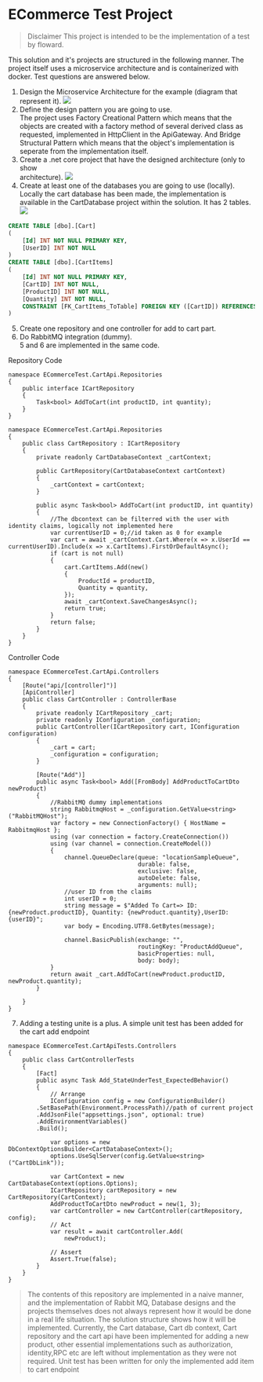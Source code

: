 # ECommerce Test Project
>Disclaimer
>This project is intended to be the implementation of a test by floward. 

This solution and it's projects are structured in the following manner. The project itself uses a microservice architecture and is containerized with docker. Test questions are answered below.

1.  Design the  Microservice Architecture  for the example (diagram that represent  it).  <img src="https://github.com/MFarooqTahir/ECommerceTest/blob/master/Architecture%20Diagram.png?raw=true"></img>
2.  Define the design pattern you are going to use.  
		The project uses
		 Factory Creational Pattern which means that the objects are created with a factory method of several derived class as requested, implemented in HttpClient in the ApiGateway. And Bridge Structural Pattern which means that the object's implementation is seperate from the implementation itself.
3.  Create a .net core project that have the designed architecture  (only to show  
architecture). 
 <img src="https://github.com/MFarooqTahir/ECommerceTest/blob/master/Solution%20Structure.png?raw=true"></img>
4.  Create  at  least  one of the  databases  you  are  going to use  (locally).  
Locally the cart database has been made, the implementation is available in the CartDatabase project within the solution. It has 2 tables.
<img src="https://github.com/MFarooqTahir/ECommerceTest/blob/master/Cartdb%20Tables.png?raw=true"></img>
```SQL
CREATE TABLE [dbo].[Cart]
(
	[Id] INT NOT NULL PRIMARY KEY, 
    [UserID] INT NOT NULL
)
CREATE TABLE [dbo].[CartItems]
(
	[Id] INT NOT NULL PRIMARY KEY, 
    [CartID] INT NOT NULL, 
    [ProductID] INT NOT NULL, 
    [Quantity] INT NOT NULL, 
    CONSTRAINT [FK_CartItems_ToTable] FOREIGN KEY ([CartID]) REFERENCES [Cart] ([Id])
)
```
5.  Create one repository and one controller for add to cart part.  
6.  Do  RabbitMQ  integration (dummy).  
5 and 6 are implemented in the same code.


Repository Code
```Csharp
namespace ECommerceTest.CartApi.Repositories
{
    public interface ICartRepository
    {
        Task<bool> AddToCart(int productID, int quantity);
    }
}
```
```Csharp
namespace ECommerceTest.CartApi.Repositories
{
    public class CartRepository : ICartRepository
    {
        private readonly CartDatabaseContext _cartContext;
 
        public CartRepository(CartDatabaseContext cartContext)
        {
            _cartContext = cartContext;
        }
 
        public async Task<bool> AddToCart(int productID, int quantity)
        {
            //The dbcontext can be filterred with the user with identity claims, logically not implemented here
            var currentUserID = 0;//id taken as 0 for example
            var cart = await _cartContext.Cart.Where(x => x.UserId == currentUserID).Include(x => x.CartItems).FirstOrDefaultAsync();
            if (cart is not null)
            {
                cart.CartItems.Add(new()
                {
                    ProductId = productID,
                    Quantity = quantity,
                });
                await _cartContext.SaveChangesAsync();
                return true;
            }
            return false;
        }
    }
}
```

Controller Code
```Csharp
namespace ECommerceTest.CartApi.Controllers
{
    [Route("api/[controller]")]
    [ApiController]
    public class CartController : ControllerBase
    {
        private readonly ICartRepository _cart;
        private readonly IConfiguration _configuration;
        public CartController(ICartRepository cart, IConfiguration configuration)
        {
            _cart = cart;
            _configuration = configuration;
        }
 
        [Route("Add")]
        public async Task<bool> Add([FromBody] AddProductToCartDto newProduct)
        {
            //RabbitMQ dummy implementations
            string RabbitmqHost = _configuration.GetValue<string>("RabbitMQHost");
            var factory = new ConnectionFactory() { HostName = RabbitmqHost };
            using (var connection = factory.CreateConnection())
            using (var channel = connection.CreateModel())
            {
                channel.QueueDeclare(queue: "locationSampleQueue",
                                     durable: false,
                                     exclusive: false,
                                     autoDelete: false,
                                     arguments: null);
                //user ID from the claims
                int userID = 0;
                string message = $"Added To Cart=> ID:{newProduct.productID}, Quantity: {newProduct.quantity},UserID:{userID}";
                var body = Encoding.UTF8.GetBytes(message);
 
                channel.BasicPublish(exchange: "",
                                     routingKey: "ProductAddQueue",
                                     basicProperties: null,
                                     body: body);
            }
            return await _cart.AddToCart(newProduct.productID, newProduct.quantity);
        }
 
    }
}
```

7.  Adding a testing unite is a plus.
A simple unit test has been added for the cart add endpoint
```Csharp
namespace ECommerceTest.CartApiTests.Controllers
{
    public class CartControllerTests
    {
        [Fact]
        public async Task Add_StateUnderTest_ExpectedBehavior()
        {
            // Arrange
            IConfiguration config = new ConfigurationBuilder()
        .SetBasePath(Environment.ProcessPath)//path of current project
        .AddJsonFile("appsettings.json", optional: true)
        .AddEnvironmentVariables()
        .Build();
 
            var options = new DbContextOptionsBuilder<CartDatabaseContext>();
            options.UseSqlServer(config.GetValue<string>("CartDbLink"));
 
            var CartContext = new CartDatabaseContext(options.Options);
            ICartRepository cartRepository = new CartRepository(CartContext);
            AddProductToCartDto newProduct = new(1, 3);
            var cartController = new CartController(cartRepository, config);
            // Act
            var result = await cartController.Add(
                newProduct);
 
            // Assert
            Assert.True(false);
        }
    }
}
```

>The contents of this repository are implemented in a naive manner, and the implementation of Rabbit MQ, Database designs and the projects themselves does not always represent how it would be done in a real life situation. The solution structure shows how it will be implemented.
>Currently, the Cart database, Cart db context, Cart repository and the cart api have been implemented for adding a new product, other essential implementations such as authorization, identity,RPC etc are left without implementation as they were not required. 
>Unit test has been written for only the implemented add item to cart endpoint
